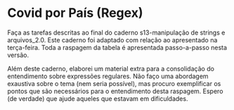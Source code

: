 # Covid por País (Regex)

Faça as tarefas descritas ao final do caderno s13-manipulação de strings e arquivos_2.0. Este caderno foi adaptado com relação ao apresentado na terça-feira. Toda a raspagem da tabela é apresentada passo-a-passo nesta versão.

Além deste caderno, elaborei um material extra para a consolidação do entendimento sobre expressões regulares. Não faço uma abordagem exaustiva sobre o tema (nem seria possível), mas procuro exemplificar os pontos que são necessários para o entendimento desta raspagem. Espero (de verdade) que ajude aqueles que estavam em dificuldades.
